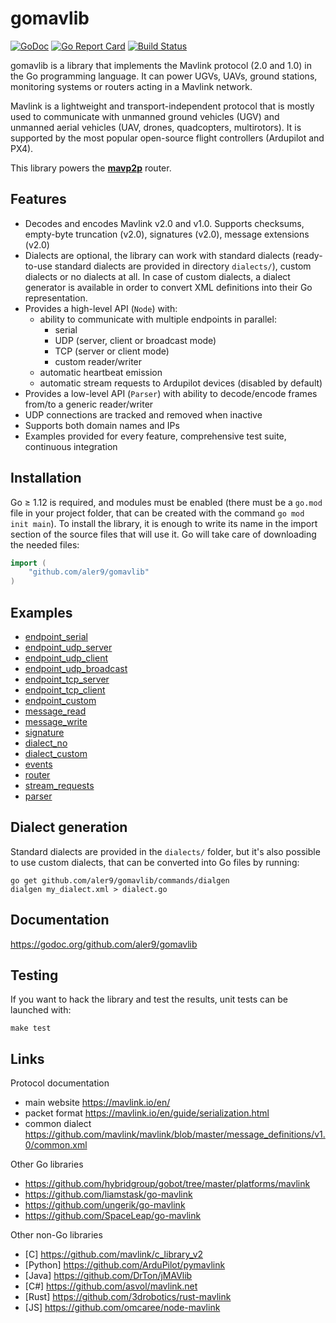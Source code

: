 
# gomavlib

[![GoDoc](https://godoc.org/github.com/aler9/gomavlib?status.svg)](https://godoc.org/github.com/aler9/gomavlib)
[![Go Report Card](https://goreportcard.com/badge/github.com/aler9/gomavlib)](https://goreportcard.com/report/github.com/aler9/gomavlib)
[![Build Status](https://travis-ci.org/aler9/gomavlib.svg?branch=master)](https://travis-ci.org/aler9/gomavlib)

gomavlib is a library that implements the Mavlink protocol (2.0 and 1.0) in the Go programming language. It can power UGVs, UAVs, ground stations, monitoring systems or routers acting in a Mavlink network.

Mavlink is a lightweight and transport-independent protocol that is mostly used to communicate with unmanned ground vehicles (UGV) and unmanned aerial vehicles (UAV, drones, quadcopters, multirotors). It is supported by the most popular open-source flight controllers (Ardupilot and PX4).

This library powers the [**mavp2p**](https://github.com/aler9/mavp2p) router.

## Features

* Decodes and encodes Mavlink v2.0 and v1.0. Supports checksums, empty-byte truncation (v2.0), signatures (v2.0), message extensions (v2.0)
* Dialects are optional, the library can work with standard dialects (ready-to-use standard dialects are provided in directory `dialects/`), custom dialects or no dialects at all. In case of custom dialects, a dialect generator is available in order to convert XML definitions into their Go representation.
* Provides a high-level API (`Node`) with:
  * ability to communicate with multiple endpoints in parallel:
    * serial
    * UDP (server, client or broadcast mode)
    * TCP (server or client mode)
    * custom reader/writer
  * automatic heartbeat emission
  * automatic stream requests to Ardupilot devices (disabled by default)
* Provides a low-level API (`Parser`) with ability to decode/encode frames from/to a generic reader/writer
* UDP connections are tracked and removed when inactive
* Supports both domain names and IPs
* Examples provided for every feature, comprehensive test suite, continuous integration

## Installation

Go &ge; 1.12 is required, and modules must be enabled (there must be a `go.mod` file in your project folder, that can be created with the command `go mod init main`). To install the library, it is enough to write its name in the import section of the source files that will use it. Go will take care of downloading the needed files:
```go
import (
    "github.com/aler9/gomavlib"
)
```

## Examples

* [endpoint_serial](examples/endpoint_serial.go)
* [endpoint_udp_server](examples/endpoint_udp_server.go)
* [endpoint_udp_client](examples/endpoint_udp_client.go)
* [endpoint_udp_broadcast](examples/endpoint_udp_broadcast.go)
* [endpoint_tcp_server](examples/endpoint_tcp_server.go)
* [endpoint_tcp_client](examples/endpoint_tcp_client.go)
* [endpoint_custom](examples/endpoint_custom.go)
* [message_read](examples/message_read.go)
* [message_write](examples/message_write.go)
* [signature](examples/signature.go)
* [dialect_no](examples/dialect_no.go)
* [dialect_custom](examples/dialect_custom.go)
* [events](examples/events.go)
* [router](examples/router.go)
* [stream_requests](examples/stream_requests.go)
* [parser](examples/parser.go)

## Dialect generation

Standard dialects are provided in the `dialects/` folder, but it's also possible to use custom dialects, that can be converted into Go files by running:
```
go get github.com/aler9/gomavlib/commands/dialgen
dialgen my_dialect.xml > dialect.go
```

## Documentation

https://godoc.org/github.com/aler9/gomavlib

## Testing

If you want to hack the library and test the results, unit tests can be launched with:
```
make test
```

## Links

Protocol documentation
* main website https://mavlink.io/en/
* packet format https://mavlink.io/en/guide/serialization.html
* common dialect https://github.com/mavlink/mavlink/blob/master/message_definitions/v1.0/common.xml

Other Go libraries
* https://github.com/hybridgroup/gobot/tree/master/platforms/mavlink
* https://github.com/liamstask/go-mavlink
* https://github.com/ungerik/go-mavlink
* https://github.com/SpaceLeap/go-mavlink

Other non-Go libraries
* [C] https://github.com/mavlink/c_library_v2
* [Python] https://github.com/ArduPilot/pymavlink
* [Java] https://github.com/DrTon/jMAVlib
* [C#] https://github.com/asvol/mavlink.net
* [Rust] https://github.com/3drobotics/rust-mavlink
* [JS] https://github.com/omcaree/node-mavlink
